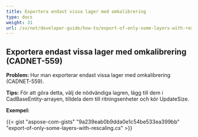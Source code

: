 ```yaml
---
title: Exportera endast vissa lager med omkalibrering
type: docs
weight: 31
url: /sv/net/developer-guide/how-to/export-of-only-some-layers-with-rescaling/
---
```


## **Exportera endast vissa lager med omkalibrering (CADNET-559)**

**Problem:** Hur man exporterar endast vissa lager med omkalibrering (CADNET-559).

**Tips:** För att göra detta, välj de nödvändiga lagren, lägg till dem i CadBaseEntity-arrayen, tilldela dem till ritningsenheter och kör UpdateSize.

**Exempel:**

{{< gist "aspose-com-gists" "9a239eab0b9dda0e1c54be533ea399bb" "export-of-only-some-layers-with-rescaling.cs" >}}
